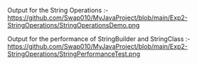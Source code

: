Output for the String Operations :-                                   
https://github.com/Swap010/MyJavaProject/blob/main/Exp2-StringOperations/StringOperationsDemo.png

Output for the performance of StringBuilder and StringClass :-                                                                                                   https://github.com/Swap010/MyJavaProject/blob/main/Exp2-StringOperations/StringPerformanceTest.png
